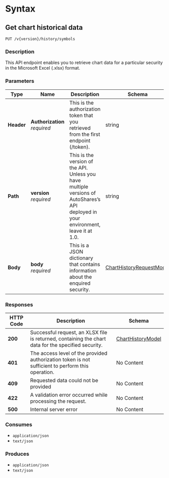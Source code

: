 # Syntax

## Get chart historical data

```
PUT /v{version}/history/symbols
```

### Description

This API endpoint enables you to retrieve chart data for a particular security in the Microsoft Excel (.xlsx) format.

### Parameters

| Type       | Name                                                       | Description                                                                                                                          | Schema                                                                                         | Default |
| ---------- | ---------------------------------------------------------- | ------------------------------------------------------------------------------------------------------------------------------------ | ---------------------------------------------------------------------------------------------- | ------- |
| **Header** | <p><strong>Authorization</strong><br><em>required</em></p> | This is the authorization token that you retrieved from the first endpoint (/token).                                                 | string                                                                                         |         |
| **Path**   | <p><strong>version</strong><br><em>required</em></p>       | This is the version of the API. Unless you have multiple versions of AutoShares’s API deployed in your environment, leave it at 1.0. | string                                                                                         | `"1"`   |
| **Body**   | <p><strong>body</strong><br><em>required</em></p>          | This is a JSON dictionary that contains information about the enquired security.                                                     | [ChartHistoryRequestModel](historicaltradedata\_getchartbasicdata.md#charthistoryrequestmodel) |         |

### Responses

| HTTP Code | Description                                                                                         | Schema                                                                           |
| --------- | --------------------------------------------------------------------------------------------------- | -------------------------------------------------------------------------------- |
| **200**   | Successful request, an XLSX file is returned, containing the chart data for the specified security. | [ChartHistoryModel](historicaltradedata\_getchartbasicdata.md#charthistorymodel) |
| **401**   | The access level of the provided authorization token is not sufficient to perform this operation.   | No Content                                                                       |
| **409**   | Requested data could not be provided                                                                | No Content                                                                       |
| **422**   | A validation error occurred while processing the request.                                           | No Content                                                                       |
| **500**   | Internal server error                                                                               | No Content                                                                       |

### Consumes

* `application/json`
* `text/json`

### Produces

* `application/json`
* `text/json`
